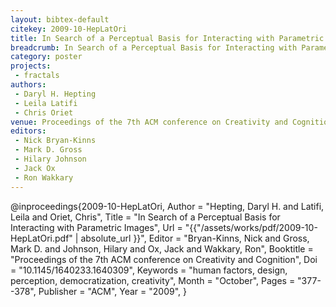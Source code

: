 ```yaml
---
layout: bibtex-default
citekey: 2009-10-HepLatOri
title: In Search of a Perceptual Basis for Interacting with Parametric Images (2009)
breadcrumb: In Search of a Perceptual Basis for Interacting with Parametric Images (2009)
category: poster
projects:
 - fractals
authors:
 - Daryl H. Hepting
 - Leila Latifi
 - Chris Oriet
venue: Proceedings of the 7th ACM conference on Creativity and Cognition
editors:
 - Nick Bryan-Kinns
 - Mark D. Gross
 - Hilary Johnson
 - Jack Ox
 - Ron Wakkary
---
```

@inproceedings{2009-10-HepLatOri,
	Author =  "Hepting, Daryl H. and Latifi, Leila and Oriet, Chris",
	Title =  "In Search of a Perceptual Basis for Interacting with Parametric Images",
	Url = \"{{"/assets/works/pdf/2009-10-HepLatOri.pdf" | absolute_url }}\",
	Editor =  "Bryan-Kinns, Nick and Gross, Mark D. and Johnson, Hilary and Ox, Jack and Wakkary, Ron",
	Booktitle =  "Proceedings of the 7th ACM conference on Creativity and Cognition",
	Doi =  "10.1145/1640233.1640309",
	Keywords =  "human factors, design, perception, democratization, creativity",
	Month =  "October",
	Pages =  "377--378",
	Publisher =  "ACM",
	Year =  "2009",
}
